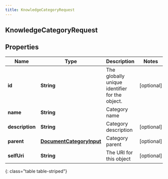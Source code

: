 ```yaml
---
title: KnowledgeCategoryRequest
---
```


## KnowledgeCategoryRequest

## Properties

| Name            | Type                                                                       | Description                                    | Notes      |
| --------------- | -------------------------------------------------------------------------- | ---------------------------------------------- | ---------- |
| **id**          | <!----><!---->**String**<!---->                                            | The globally unique identifier for the object. | [optional] |
| **name**        | <!----><!---->**String**<!---->                                            | Category name                                  |            |
| **description** | <!----><!---->**String**<!---->                                            | Category description                           | [optional] |
| **parent**      | <!----><!---->[**DocumentCategoryInput**](DocumentCategoryInput.md)<!----> | Category parent                                | [optional] |
| **selfUri**     | <!----><!---->**String**<!---->                                            | The URI for this object                        | [optional] |

{: class="table table-striped"}

